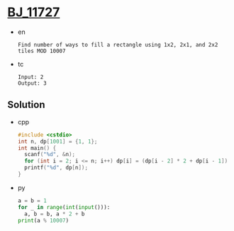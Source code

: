 # [BJ_11727](https://acmicpc.net/problem/11727)

* en

  ```en
  Find number of ways to fill a rectangle using 1x2, 2x1, and 2x2 tiles MOD 10007

  ```

* tc

  ```tc
  Input: 2
  Output: 3
  ```

## Solution

* cpp

  ```cpp
  #include <cstdio>
  int n, dp[1001] = {1, 1};
  int main() {
    scanf("%d", &n);
    for (int i = 2; i <= n; i++) dp[i] = (dp[i - 2] * 2 + dp[i - 1]) % 10007;
    printf("%d", dp[n]);
  }
  ```

* py

  ```py
  a = b = 1
  for _ in range(int(input())):
    a, b = b, a * 2 + b
  print(a % 10007)
  ```

